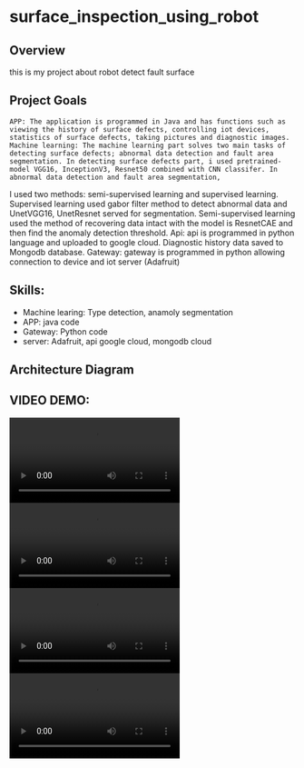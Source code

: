 # surface_inspection_using_robot

## Overview
this is my project about robot detect fault surface

## Project Goals
    APP: The application is programmed in Java and has functions such as viewing the history of surface defects, controlling iot devices, statistics of surface defects, taking pictures and diagnostic images. 
    Machine learning: The machine learning part solves two main tasks of detecting surface defects; abnormal data detection and fault area segmentation. In detecting surface defects part, i used pretrained-model VGG16, InceptionV3, Resnet50 combined with CNN classifer. In abnormal data detection and fault area segmentation,
I used two methods: semi-supervised learning and supervised learning. Supervised learning used gabor filter method to detect abnormal data and  UnetVGG16, UnetResnet served for segmentation. Semi-supervised learning used the method of recovering data intact with the model is ResnetCAE and then find the anomaly detection threshold.
    Api: api is programmed in python language and uploaded to google cloud.
    Diagnostic history data saved to Mongodb database.
    Gateway: gateway is programmed in python allowing connection to device and iot server (Adafruit)

## Skills:
- Machine learing: Type detection, anamoly segmentation
- APP: java code
- Gateway: Python code
- server: Adafruit, api google cloud, mongodb cloud


## Architecture Diagram

## VIDEO DEMO:
![app demo part1](demo_app_part1.mp4)
![app demo part2](demo_app_part2.mp4)
![machine learning demo](demo_machine_learning.mp4)
<video src="[https://user-images.githubusercontent.com/aaa.mp4](https://drive.google.com/file/d/1ECRe7Chom5nmzTFUQLVTk-bYeOn25ufL/view?fbclid=IwAR2KAvDHnICtF8WUmtq9JPnaUBbSuJt8P9VtsFLdnxtEuGtJfUAX_MRZ4qU)"></video>
